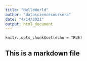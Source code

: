 ```yaml
---
title: "HelloWorld"
author: "datasciencecoursera"
date: "4/14/2021"
output: html_document
---
```


```{r setup, include=FALSE}
knitr::opts_chunk$set(echo = TRUE)
```

## This is a markdown file

